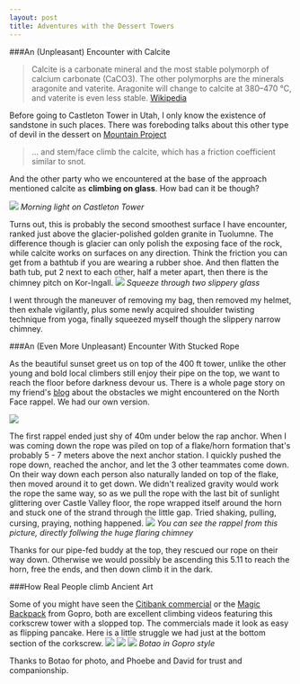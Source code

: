 ```yaml
---
layout: post
title: Adventures with the Dessert Towers
---
```

###An (Unpleasant) Encounter with Calcite

>Calcite is a carbonate mineral and the most stable polymorph of calcium carbonate (CaCO3). The other polymorphs are the minerals aragonite and vaterite. Aragonite will change to calcite at 380–470 °C, and vaterite is even less stable. [Wikipedia](https://en.wikipedia.org/wiki/Calcite)

Before going to Castleton Tower in Utah, I only know the existence of sandstone in such places. There was foreboding talks about this other type of devil in the dessert on [Mountain Project](http://www.mountainproject.com/v/kor-ingalls-route/105717289)

> ... and stem/face climb the calcite, which has a friction coefficient similar to snot.

And the other party who we encountered at the base of the approach mentioned calcite as **climbing on glass**. How bad can it be though?

![](/content/images/2015/10/_G1A6394.jpg)
*Morning light on Castleton Tower*

Turns out, this is probably the second smoothest surface I have encounter, ranked just above the glacier-polished golden granite in Tuolumne. The difference though is glacier can only polish the exposing face of the rock, while calcite works on surfaces on any direction. Think the friction you can get from a bathtub if you are wearing a rubber shoe. And then flatten the bath tub, put 2 next to each other, half a meter apart, then there is the chimney pitch on Kor-Ingall.
![](/content/images/2015/10/_G1A6554.jpg)
*Squeeze through two slippery glass*

I went through the maneuver of removing my bag, then removed my helmet, then exhale vigilantly, plus some newly acquired shoulder twisting technique from yoga, finally squeezed myself though the slippery narrow chimney.

###An (Even More Unpleasant) Encounter With Stucked Rope

As the beautiful sunset greet us on top of the 400 ft tower, unlike the other young and bold local climbers still enjoy their pipe on the top, we want to reach the floor before darkness devour us. There is a whole page story on my friend's [blog](https://jackandjilltravel.com/getting-stuck-on-castleton-tower/) about the obstacles we might encountered on the North Face rappel. We had our own version.

![](/content/images/2015/10/GOPR2157.jpg)

The first rappel ended just shy of 40m under below the rap anchor. When I was coming down the rope was piled on top of a flake/horn formation that's probably 5 - 7 meters above the next anchor station. I quickly pushed the rope down, reached the anchor, and let the 3 other teammates come down. On their way down each person also naturally landed on top of the flake, then moved around it to get down. We didn't realized gravity would work the rope the same way, so as we pull the rope with the last bit of sunlight glittering over Castle Valley floor, the rope wrapped itself around the horn and stuck one of the strand through the little gap. Tried shaking, pulling, cursing, praying, nothing happened.
![](/content/images/2015/10/_G1A6466.jpg)
*You can see the rappel from this picture, directly follwing the huge flaring chimney*

Thanks for our pipe-fed buddy at the top, they rescued our rope on their way down. Otherwise we would possibly be ascending this 5.11 to reach the horn, free the ends, and then down climb it in the dark.

###How Real People climb Ancient Art

Some of you might have seen the [Citibank commercial](https://youtu.be/Gj_Ab4sxTDo) or the [Magic Backpack](https://youtu.be/fVcV9ItdZ8w) from Gopro, both are excellent climbing videos featuring this corkscrew tower with a slopped top. The commercials made it look as easy as flipping pancake. Here is a little struggle we had just at the bottom section of the corkscrew.
![](/content/images/2015/10/_G1A6754.jpg)
![](/content/images/2015/10/_G1A6803.jpg)
![](/content/images/2015/10/_G1A6891.jpg)
*Botao in Gopro style*

Thanks to Botao for photo, and Phoebe and David for trust and companionship.
